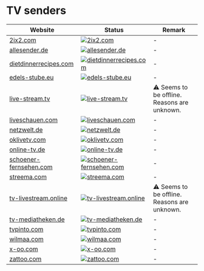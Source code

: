# TV senders

|Website|Status|Remark|
|-|-|-|
|[2ix2.com](https://2ix2.com/)|[![2ix2.com](https://img.shields.io/website?down_color=red&down_message=offline&up_color=green&up_message=online&url=https%3A%2F%2F2ix2.com)](https://2ix2.com/)|-|
|[allesender.de](http://allesender.de/)|[![allesender.de](https://img.shields.io/website?down_color=red&down_message=offline&up_color=green&up_message=online&url=http%3A%2F%2Fallesender.de)](http://allesender.de/)|-|
|[dietdinnerrecipes.com](https://dietdinnerrecipes.com/)|[![dietdinnerrecipes.com](https://img.shields.io/website?down_color=red&down_message=offline&up_color=green&up_message=online&url=https%3A%2F%2Fdietdinnerrecipes.com)](https://dietdinnerrecipes.com/)|-|
|[edels-stube.eu](https://edels-stube.eu/)|[![edels-stube.eu](https://img.shields.io/website?down_color=red&down_message=offline&up_color=green&up_message=online&url=https%3A%2F%2Fedels-stube.eu)](https://edels-stube.eu/)|-|
|[live-stream.tv](https://live-stream.tv/)|[![live-stream.tv](https://img.shields.io/website?down_color=red&down_message=offline&up_color=green&up_message=online&url=https%3A%2F%2Flive-stream.tv)](https://live-stream.tv/)|⚠️ Seems to be offline. Reasons are unknown.|
|[liveschauen.com](https://liveschauen.com/)|[![liveschauen.com](https://img.shields.io/website?down_color=red&down_message=offline&up_color=green&up_message=online&url=https%3A%2F%2Fliveschauen.com)](https://liveschauen.com/)|-|
|[netzwelt.de](https://netzwelt.de/)|[![netzwelt.de](https://img.shields.io/website?down_color=red&down_message=offline&up_color=green&up_message=online&url=https%3A%2F%2Fnetzwelt.de)](https://netzwelt.de/)|-|
|[oklivetv.com](https://oklivetv.com/)|[![oklivetv.com](https://img.shields.io/website?down_color=red&down_message=offline&up_color=green&up_message=online&url=https%3A%2F%2Foklivetv.com)](https://oklivetv.com/)|-|
|[online-tv.de](https://online-tv.de/)|[![online-tv.de](https://img.shields.io/website?down_color=red&down_message=offline&up_color=green&up_message=online&url=https%3A%2F%2Fonline-tv.de)](https://online-tv.de/)|-|
|[schoener-fernsehen.com](https://schoener-fernsehen.com/)|[![schoener-fernsehen.com](https://img.shields.io/website?down_color=red&down_message=offline&up_color=green&up_message=online&url=https%3A%2F%2Fschoener-fernsehen.com)](https://schoener-fernsehen.com/)|-|
|[streema.com](https://streema.com/)|[![streema.com](https://img.shields.io/website?down_color=red&down_message=offline&up_color=green&up_message=online&url=https%3A%2F%2Fstreema.com)](https://streema.com/)|-|
|[tv-livestream.online](https://tv-livestream.online/)|[![tv-livestream.online](https://img.shields.io/website?down_color=red&down_message=offline&up_color=green&up_message=online&url=https%3A%2F%2Ftv-livestream.online)](https://tv-livestream.online/)|⚠️ Seems to be offline. Reasons are unknown.|
|[tv-mediatheken.de](http://tv-mediatheken.de/)|[![tv-mediatheken.de](https://img.shields.io/website?down_color=red&down_message=offline&up_color=green&up_message=online&url=http%3A%2F%2Ftv-mediatheken.de)](http://tv-mediatheken.de/)|-|
|[tvpinto.com](https://tvpinto.com/)|[![tvpinto.com](https://img.shields.io/website?down_color=red&down_message=offline&up_color=green&up_message=online&url=https%3A%2F%2Ftvpinto.com)](https://tvpinto.com/)|-|
|[wilmaa.com](https://wilmaa.com/)|[![wilmaa.com](https://img.shields.io/website?down_color=red&down_message=offline&up_color=green&up_message=online&url=https%3A%2F%2Fwilmaa.com)](https://wilmaa.com/)|-|
|[x-oo.com](https://x-oo.com/)|[![x-oo.com](https://img.shields.io/website?down_color=red&down_message=offline&up_color=green&up_message=online&url=https%3A%2F%2Fx-oo.com)](https://x-oo.com/)|-|
|[zattoo.com](https://zattoo.com/)|[![zattoo.com](https://img.shields.io/website?down_color=red&down_message=offline&up_color=green&up_message=online&url=https%3A%2F%2Fzattoo.com)](https://zattoo.com/)|-|
